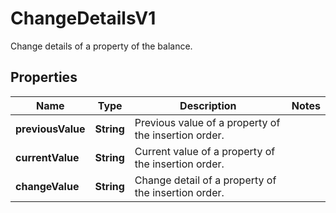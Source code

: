 

# ChangeDetailsV1

Change details of a property of the balance.

## Properties

| Name | Type | Description | Notes |
|------------ | ------------- | ------------- | -------------|
|**previousValue** | **String** | Previous value of a property of the insertion order. |  |
|**currentValue** | **String** | Current value of a property of the insertion order. |  |
|**changeValue** | **String** | Change detail of a property of the insertion order. |  |



